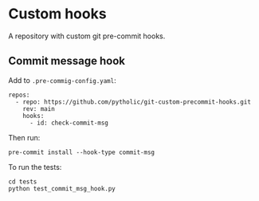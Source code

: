 # Custom hooks

A repository with custom git pre-commit hooks.

## Commit message hook

Add to `.pre-commig-config.yaml`:

```
repos:
  - repo: https://github.com/pytholic/git-custom-precommit-hooks.git
    rev: main
    hooks:
      - id: check-commit-msg
```

Then run:

```
pre-commit install --hook-type commit-msg
```

To run the tests:

```
cd tests
python test_commit_msg_hook.py
```
